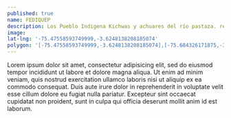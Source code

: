 ```yaml
---
published: true
name: FEDIQUEP
description: Los Pueblo Indigena Kichwas y achuares del río pastaza. reclaman reinvindicaciones por la contaminacion petrolera en el Lote 1AB Andoas Plus Petrol
image:
lat-lng: '-75.47558593749999,-3.6248138208185074'
polygon: '[-75.47558593749999,-3.6248138208185074],[-75.684326171875,-3.1405161039832357],[-75.16796875,-3.337953961416472],[-75.04711914062499,-3.0637245031869744],[-75.080078125,-3.4492049339511506],[-75.47558593749999,-3.6248138208185074]'
---
```

Lorem ipsum dolor sit amet, consectetur adipisicing elit, sed do eiusmod
tempor incididunt ut labore et dolore magna aliqua. Ut enim ad minim veniam,
quis nostrud exercitation ullamco laboris nisi ut aliquip ex ea commodo
consequat. Duis aute irure dolor in reprehenderit in voluptate velit esse
cillum dolore eu fugiat nulla pariatur. Excepteur sint occaecat cupidatat non
proident, sunt in culpa qui officia deserunt mollit anim id est laborum.

